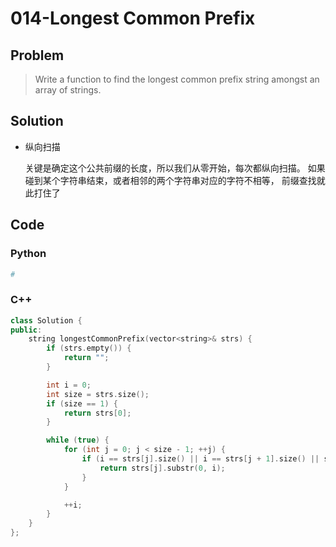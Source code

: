 # 014-Longest Common Prefix

## Problem

> Write a function to find the longest common prefix string amongst an array of strings.

## Solution

- 纵向扫描

    关键是确定这个公共前缀的长度，所以我们从零开始，每次都纵向扫描。
    如果碰到某个字符串结束，或者相邻的两个字符串对应的字符不相等，
    前缀查找就此打住了

## Code

### Python

```python
# 
```

### C++

```cpp
class Solution {
public:
    string longestCommonPrefix(vector<string>& strs) {
        if (strs.empty()) {
            return "";
        }

        int i = 0;
        int size = strs.size();
        if (size == 1) {
            return strs[0];
        }

        while (true) {
            for (int j = 0; j < size - 1; ++j) {
                if (i == strs[j].size() || i == strs[j + 1].size() || strs[j][i] != strs[j + 1][i]) {
                    return strs[j].substr(0, i);
                }
            }

            ++i;
        }
    }
};
```

